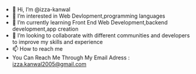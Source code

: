 - 👋 Hi, I’m @izza-kanwal
- 👀 I’m interested in Web Devlopment,programming languages
- 🌱 I’m currently learning Front End Web Development,backend development,app creation
- 💞️ I’m looking to collaborate with different communities and developers to improve my skills and experience
- 📫 How to reach me 
- You Can Reach Me Through My Email Adress : izza.kanwal2005@gmail.com

<!---
izza-kanwal/izza-kanwal is a ✨ special ✨ repository because its `README.md` (this file) appears on your GitHub profile.
You can click the Preview link to take a look at your changes.
--->
